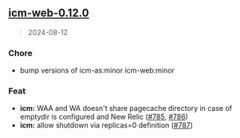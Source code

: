 
<a name="icm-web-0.12.0"></a>
## [icm-web-0.12.0](https://github.com/intershop/helm-charts/compare/icm-web-0.11.0...icm-web-0.12.0)

> 2024-08-12

### Chore

* bump versions of icm-as:minor icm-web:minor

### Feat

* **icm:** WAA and WA doesn't share pagecache directory in case of emptydir is configured and New Relic ([#785](https://github.com/intershop/helm-charts/issues/785), [#786](https://github.com/intershop/helm-charts/issues/786))
* **icm:** allow shutdown via replicas=0 definition ([#787](https://github.com/intershop/helm-charts/issues/787))

